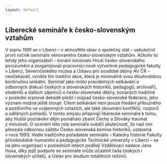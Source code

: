 ```yaml
---
layout: default
---
```

## Liberecké semináře k česko-slovenským vztahům
V srpnu 1991 se v Liberci – v atmosféře obav o společný stát – uskutečnil první ročník semináře věnovaného česko-slovenským vztahům. Ačkoliv to tehdy jeho organizátoři – konání iniciovalo Hnutí česko-slovenského porozumění a zorganizovali pracovníci nově vytvořené pedagogické fakulty v Liberci, Severočeského muzea a Ústavu pro soudobé dějiny AV ČR – neočekávali, vznikla tím tradiční akce, která je minimálně svou dlouhodobou kontinuitou unikátní. Seminář jako místo pravidelných setkávání a odborných diskusí českých a slovenských historiků, pedagogů, archivářů, studentů a dalších zájemců o česko-slovenské dějiny, konaných tradičně v poslední srpnové dekádě přežil i rozpad česko-slovenské federace, jeho význam možná ještě stoupl. Cílem setkávání není pouze hledání příbuzného a pozitivního ve vzájemných vztazích, ale také zkoumání konfliktů, rozporů a odlišných pohledů. V tomto smyslu přispívají liberecké semináře k tomu, aby hlubší poznávání dějin pomáhalo zbavit Čechy a Slováky traumat z minulosti. O ocenění této role semináře svědčí skutečnost, že nad ním převzala odbornou záštitu Česko-slovenská komise historiků, ustavená v roce 1993. Vedle tradičního pořadatele semináře – Katedry historie Fakulty přírodovědně-humanitní a pedagogické Technické univerzity v Liberci – se na jeho organizaci v posledních letech podílejí Vzdělávací nadace Jana Husa, díky jejíž podpoře se semináře může účastnit řada českých i slovenských učitelů, a Ústav pro studium totalitních režimů.